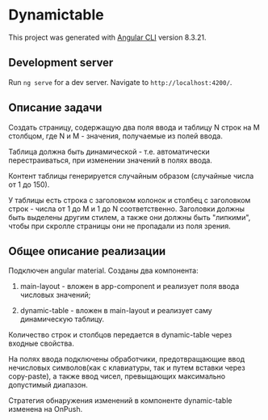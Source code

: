 # Dynamictable

This project was generated with [Angular CLI](https://github.com/angular/angular-cli) version 8.3.21.

## Development server

Run `ng serve` for a dev server. Navigate to `http://localhost:4200/`.

## Описание задачи

Создать страницу, содержащую два поля ввода и таблицу N строк на M столбцом, где N и M - значения, получаемые из полей ввода.

Таблица должна быть динамической - т.е. автоматически перестраиваться, при изменении значений в полях ввода.

Контент таблицы генерируется случайным образом (случайные числа от 1 до 150).

У таблицы есть строка с заголовком колонок и столбец с заголовком строк - числа от 1 до M и 1 до N соответственно. Заголовки должны быть выделены другим стилем, а также они должны быть "липкими", чтобы при скролле страницы они не пропадали из поля зрения.

## Общее описание реализации

Подключен angular material. Созданы два компонента: 

1. main-layout - вложен в app-component и реализует поля ввода числовых значений;

2. dynamic-table - вложен в main-layout и реализует саму динамическую таблицу.

Количество строк и столбцов передается в dynamic-table через входные свойства.

На полях ввода подключены обработчики, предотвращающие ввод нечисловых символов(как с клавиатуры, так и путем вставки через copy-paste), а также ввод чисел, превыщающих максимально допустимый диапазон.

Стратегия обнаружения изменений в компоненте dynamic-table изменена на OnPush.

